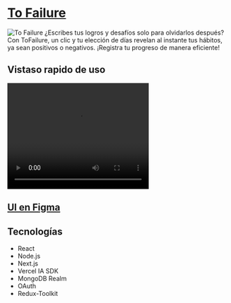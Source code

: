 # [To Failure](https://tofailure.vercel.app)

![To Failure](https://res.cloudinary.com/dabwdkdys/image/upload/v1699986089/large_ni5yrn.png)
¿Escribes tus logros y desafíos solo para olvidarlos después? Con ToFailure, un clic y tu elección de días revelan al instante tus hábitos, ya sean positivos o negativos. ¡Registra tu progreso de manera eficiente!

## Vistaso rapido de uso

<video width="320" height="240" controls>
  <source src="https://res.cloudinary.com/dabwdkdys/video/upload/v1700337597/tofailiure_puo9kp.mp4" type="video/mp4">
  Tu navegador no soporta el tag de video.
</video>

## [UI en Figma](https://www.figma.com/file/03lkjAPRnNl5zlChSb2amq/ToFailure?type=design&t=N8pgZwpoSTB7MWwE-6)

## Tecnologías

- React
- Node.js
- Next.js
- Vercel IA SDK
- MongoDB Realm
- OAuth
- Redux-Toolkit
